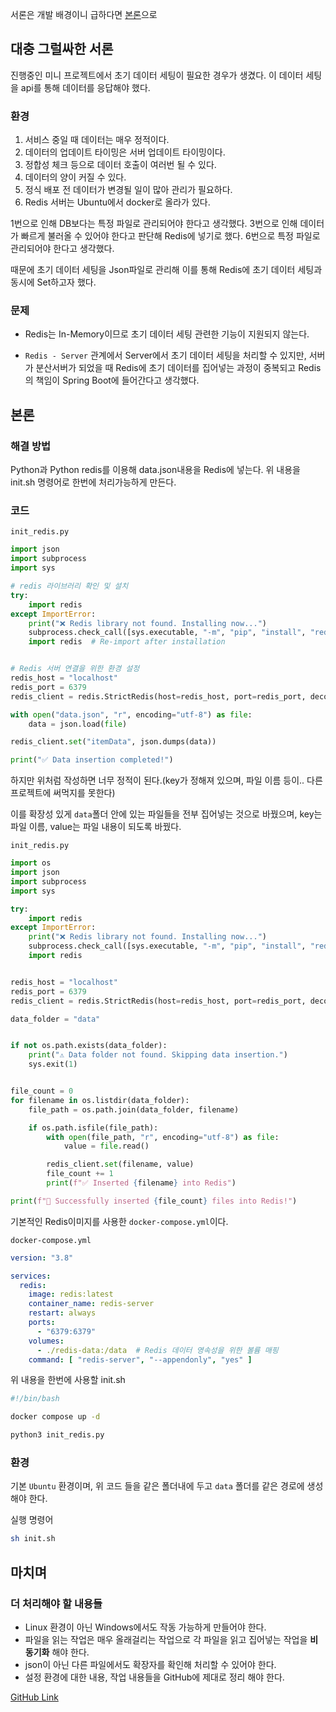 서론은 개발 배경이니 급하다면 [본론](#%EB%B3%B8%EB%A1%A0)으로

대충 그럴싸한 서론
----------

진행중인 미니 프로젝트에서 초기 데이터 세팅이 필요한 경우가 생겼다. 이 데이터 세팅을 api를 통해 데이터를 응답해야 했다.

### 환경

1. 서비스 중일 때 데이터는 매우 정적이다.
2. 데이터의 업데이트 타이밍은 서버 업데이트 타이밍이다.
3. 정합성 체크 등으로 데이터 호출이 여러번 될 수 있다.
4. 데이터의 양이 커질 수 있다.
5. 정식 배포 전 데이터가 변경될 일이 많아 관리가 필요하다.
6. Redis 서버는 Ubuntu에서 docker로 올라가 있다.

1번으로 인해 DB보다는 특정 파일로 관리되어야 한다고 생각했다. 3번으로 인해 데이터가 빠르게 불러올 수 있어야 한다고 판단해 Redis에 넣기로 했다. 6번으로 특정 파일로 관리되어야 한다고 생각했다.

때문에 초기 데이터 세팅을 Json파일로 관리해 이를 통해 Redis에 초기 데이터 세팅과 동시에 Set하고자 했다.

### 문제

* Redis는 In-Memory이므로 초기 데이터 세팅 관련한 기능이 지원되지 않는다.

* `Redis - Server` 관계에서 Server에서 초기 데이터 세팅을 처리할 수 있지만, 서버가 분산서버가 되었을 때 Redis에 초기 데이터를 집어넣는 과정이 중복되고 Redis의 책임이 Spring Boot에 들어간다고 생각했다.

본론
---

### 해결 방법

Python과 Python redis를 이용해 data.json내용을 Redis에 넣는다. 위 내용을 init.sh 명령어로 한번에 처리가능하게 만든다.

### 코드

`init_redis.py`

```python
import json
import subprocess
import sys

# redis 라이브러리 확인 및 설치
try:
    import redis
except ImportError:
    print("❌ Redis library not found. Installing now...")
    subprocess.check_call([sys.executable, "-m", "pip", "install", "redis"])
    import redis  # Re-import after installation


# Redis 서버 연결을 위한 환경 설정
redis_host = "localhost"
redis_port = 6379
redis_client = redis.StrictRedis(host=redis_host, port=redis_port, decode_responses=True)

with open("data.json", "r", encoding="utf-8") as file:
    data = json.load(file)

redis_client.set("itemData", json.dumps(data))

print("✅ Data insertion completed!")
```

하지만 위처럼 작성하면 너무 정적이 된다.(key가 정해져 있으며, 파일 이름 등이.. 다른 프로젝트에 써먹지를 못한다)

이를 확장성 있게 `data`폴더 안에 있는 파일들을 전부 집어넣는 것으로 바꿨으며, key는 파일 이름, value는 파일 내용이 되도록 바꿨다.

`init_redis.py`

```python
import os
import json
import subprocess
import sys

try:
    import redis
except ImportError:
    print("❌ Redis library not found. Installing now...")
    subprocess.check_call([sys.executable, "-m", "pip", "install", "redis"])
    import redis  


redis_host = "localhost"
redis_port = 6379
redis_client = redis.StrictRedis(host=redis_host, port=redis_port, decode_responses=True)

data_folder = "data"


if not os.path.exists(data_folder):
    print("⚠️ Data folder not found. Skipping data insertion.")
    sys.exit(1)


file_count = 0
for filename in os.listdir(data_folder):
    file_path = os.path.join(data_folder, filename)

    if os.path.isfile(file_path):
        with open(file_path, "r", encoding="utf-8") as file:
            value = file.read()

        redis_client.set(filename, value)
        file_count += 1
        print(f"✅ Inserted {filename} into Redis")

print(f"🎉 Successfully inserted {file_count} files into Redis!")
```

기본적인 Redis이미지를 사용한 `docker-compose.yml`이다.

`docker-compose.yml`

```yaml
version: "3.8"

services:
  redis:
    image: redis:latest
    container_name: redis-server
    restart: always
    ports:
      - "6379:6379"
    volumes:
      - ./redis-data:/data  # Redis 데이터 영속성을 위한 볼륨 매핑
    command: [ "redis-server", "--appendonly", "yes" ]
```

위 내용을 한번에 사용할 init.sh

```bash
#!/bin/bash

docker compose up -d

python3 init_redis.py
```

### 환경

기본 `Ubuntu` 환경이며, 위 코드 들을 같은 폴더내에 두고 `data` 폴더를 같은 경로에 생성해야 한다.

실행 명령어

```bash
sh init.sh
```

마치며
---

### 더 처리해야 할 내용들

* Linux 환경이 아닌 Windows에서도 작동 가능하게 만들어야 한다.
* 파일을 읽는 작업은 매우 올래걸리는 작업으로 각 파일을 읽고 집어넣는 작업을 **비동기화** 해야 한다.
* json이 아닌 다른 파일에서도 확장자를 확인해 처리할 수 있어야 한다.
* 설정 환경에 대한 내용, 작업 내용들을 GitHub에 제대로 정리 해야 한다.

[GitHub Link](https://github.com/faulty337/redis-init)
